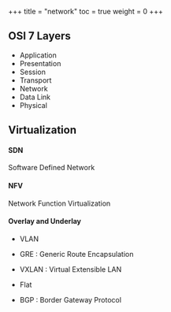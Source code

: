 +++
title  = "network"
toc    = true
weight = 0
+++

## OSI 7 Layers

- Application
- Presentation
- Session
- Transport
- Network
- Data Link
- Physical

## Virtualization

#### SDN

Software Defined Network

#### NFV

Network Function Virtualization

#### Overlay and Underlay

- VLAN
- GRE : Generic Route Encapsulation
- VXLAN : Virtual Extensible LAN
- Flat

- BGP : Border Gateway Protocol
